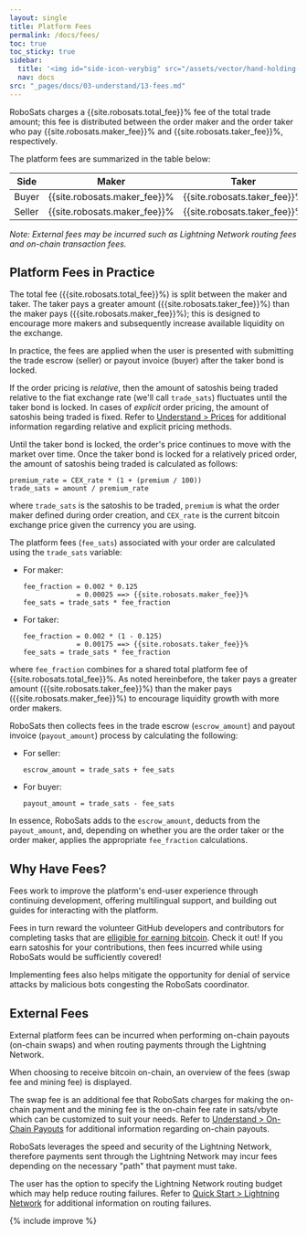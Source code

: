```yaml
---
layout: single
title: Platform Fees
permalink: /docs/fees/
toc: true
toc_sticky: true
sidebar:
  title: '<img id="side-icon-verybig" src="/assets/vector/hand-holding-hand.svg"/>Fees'
  nav: docs
src: "_pages/docs/03-understand/13-fees.md"
---
```


RoboSats charges a {{site.robosats.total_fee}}% fee of the total trade amount; this fee is distributed between the order maker and the order taker who pay {{site.robosats.maker_fee}}% and {{site.robosats.taker_fee}}%, respectively.

The platform fees are summarized in the table below:

| Side   | Maker                        | Taker                        |
|--------|------------------------------|------------------------------|
| Buyer  | {{site.robosats.maker_fee}}% | {{site.robosats.taker_fee}}% |
| Seller | {{site.robosats.maker_fee}}% | {{site.robosats.taker_fee}}% |

*Note: External fees may be incurred such as Lightning Network routing fees and on-chain transaction fees.*

## **Platform Fees in Practice**

The total fee ({{site.robosats.total_fee}}%) is split between the maker and taker. The taker pays a greater amount ({{site.robosats.taker_fee}}%) than the maker pays ({{site.robosats.maker_fee}}%); this is designed to encourage more makers and subsequently increase available liquidity on the exchange.

In practice, the fees are applied when the user is presented with submitting the trade escrow (seller) or payout invoice (buyer) after the taker bond is locked.

If the order pricing is *relative*, then the amount of satoshis being traded relative to the fiat exchange rate (we'll call `trade_sats`) fluctuates until the taker bond is locked. In cases of *explicit* order pricing, the amount of satoshis being traded is fixed. Refer to [Understand > Prices](https://learn.robosats.com/docs/prices/) for additional information regarding relative and explicit pricing methods.

Until the taker bond is locked, the order's price continues to move with the market over time. Once the taker bond is locked for a relatively priced order, the amount of satoshis being traded is calculated as follows:

````
premium_rate = CEX_rate * (1 + (premium / 100))
trade_sats = amount / premium_rate
````

where `trade_sats` is the satoshis to be traded, `premium` is what the order maker defined during order creation, and `CEX_rate` is the current bitcoin exchange price given the currency you are using.

The platform fees (`fee_sats`) associated with your order are calculated using the `trade_sats` variable:
* For maker:
  ````
  fee_fraction = 0.002 * 0.125
               = 0.00025 ==> {{site.robosats.maker_fee}}%
  fee_sats = trade_sats * fee_fraction
  ````
* For taker:
  ````
  fee_fraction = 0.002 * (1 - 0.125)
               = 0.00175 ==> {{site.robosats.taker_fee}}%
  fee_sats = trade_sats * fee_fraction
  ````

where `fee_fraction` combines for a shared total platform fee of {{site.robosats.total_fee}}%. As noted hereinbefore, the taker pays a greater amount ({{site.robosats.taker_fee}}%) than the maker pays ({{site.robosats.maker_fee}}%) to encourage liquidity growth with more order makers.

RoboSats then collects fees in the trade escrow (`escrow_amount`) and payout invoice (`payout_amount`) process by calculating the following:
* For seller:
  ````
  escrow_amount = trade_sats + fee_sats
  ````
* For buyer:
  ````
  payout_amount = trade_sats - fee_sats
  ````

In essence, RoboSats adds to the `escrow_amount`, deducts from the `payout_amount`, and, depending on whether you are the order taker or the order maker, applies the appropriate `fee_fraction` calculations.

## **Why Have Fees?**

Fees work to improve the platform's end-user experience through continuing development, offering multilingual support, and building out guides for interacting with the platform.

Fees in turn reward the volunteer GitHub developers and contributors for completing tasks that are [elligible for earning bitcoin](https://github.com/users/Reckless-Satoshi/projects/2). Check it out! If you earn satoshis for your contributions, then fees incurred while using RoboSats would be sufficiently covered!

Implementing fees also helps mitigate the opportunity for denial of service attacks by malicious bots congesting the RoboSats coordinator.

## **External Fees**

External platform fees can be incurred when performing on-chain payouts (on-chain swaps) and when routing payments through the Lightning Network.

When choosing to receive bitcoin on-chain, an overview of the fees (swap fee and mining fee) is displayed.

The swap fee is an additional fee that RoboSats charges for making the on-chain payment and the mining fee is the on-chain fee rate in sats/vbyte which can be customized to suit your needs. Refer to [Understand > On-Chain Payouts](https://learn.robosats.com/docs/on-chain-payouts/) for additional information regarding on-chain payouts.

RoboSats leverages the speed and security of the Lightning Network, therefore payments sent through the Lightning Network may incur fees depending on the necessary "path" that payment must take.

The user has the option to specify the Lightning Network routing budget which may help reduce routing failures. Refer to [Quick Start > Lightning Network](https://learn.robosats.com/docs/lightning/) for additional information on routing failures.

{% include improve %}
